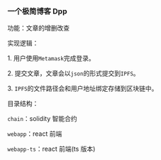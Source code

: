 ### 一个极简博客 Dpp

功能：文章的增删改查

实现逻辑：

1\. 用户使用`Metamask`完成登录。

2\. 提交文章，文章会以`json`的形式提交到`IPFS`。

3\. `IPFS`的文件路径会和用户地址绑定存储到区块链中。

目录结构：

`chain`：solidity 智能合约

`webapp`：react 前端

`webapp-ts`：react 前端(ts 版本)
